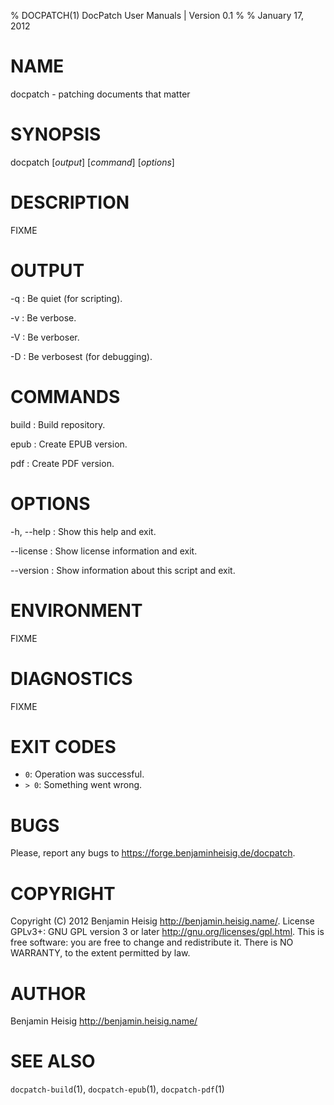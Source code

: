 % DOCPATCH(1) DocPatch User Manuals | Version 0.1
%
% January 17, 2012


# NAME

docpatch - patching documents that matter


# SYNOPSIS

docpatch [*output*] [*command*] [*options*]


# DESCRIPTION

FIXME


# OUTPUT

-q
:   Be quiet (for scripting).

-v
:   Be verbose.

-V
:   Be verboser.

-D
:   Be verbosest (for debugging).


# COMMANDS

build
:   Build repository.

epub
:   Create EPUB version.

pdf
:   Create PDF version.


# OPTIONS

-h, \--help
:   Show this help and exit.

\--license
:   Show license information and exit.

\--version
:   Show information about this script and exit.


# ENVIRONMENT

FIXME


# DIAGNOSTICS

FIXME


# EXIT CODES

* `0`: Operation was successful.
* `> 0`: Something went wrong.


# BUGS

Please, report any bugs to <https://forge.benjaminheisig.de/docpatch>.


# COPYRIGHT

Copyright (C) 2012 Benjamin Heisig <http://benjamin.heisig.name/>. License GPLv3+: GNU GPL version 3 or later <http://gnu.org/licenses/gpl.html>. This is free software: you are free to change and redistribute it. There is NO WARRANTY, to the extent permitted by law.


# AUTHOR

Benjamin Heisig <http://benjamin.heisig.name/>


# SEE ALSO

`docpatch-build`(1), `docpatch-epub`(1), `docpatch-pdf`(1)
